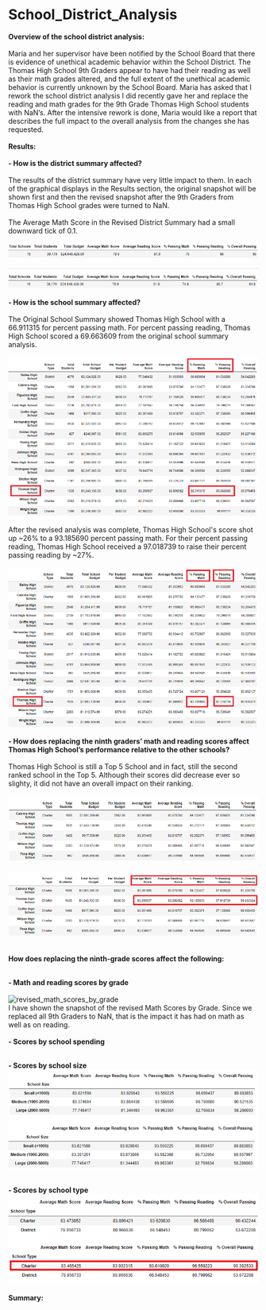 # School_District_Analysis

**Overview of the school district analysis: <br><br>**
Maria and her supervisor have been notified by the School Board that there is evidence of unethical academic behavior within the School District.  The Thomas High School 9th Graders appear to have had their reading as well as their math grades altered, and the full extent of the unethical academic behavior is currently unknown by the School Board. Maria has asked that I rework the school district analysis I did recently gave her and replace the reading and math grades for the 9th Grade Thomas High School students with NaN’s. After the intensive rework is done, Maria would like a report that describes the full impact to the overall analysis from the changes she has requested. <br>
<br>
**Results:<br><br>** 
  **- How is the district summary affected?**<br><br>
  The results of the district summary have very little impact to them.  In each of the graphical displays in the Results section, the original snapshot will be shown first and then the revised snapshot after the 9th Graders from Thomas High School grades were turned to NaN.<br><br>
The Average Math Score in the Revised District Summary had a small downward tick of 0.1.<br><br>
 ![original_district_summary_df](Resources/original_district_summary_df.png)<br>
 <br>
 ![revised_district_summary_df](Resources/revised_district_summary_df.png)<br>
<br>
  **- How is the school summary affected?** <br><br>
  The Original School Summary showed Thomas High School with a 66.911315 for percent passing math.  For percent passing reading, Thomas High School scored a 69.663609 from the original school summary analysis.<br><br>
![original_school_summary_df](Resources/original_school_summary_df.png)<br>
<br>
After the revised analysis was complete, Thomas High School's score shot up ~26% to a 93.185690 percent passing math.  For their percent passing reading, Thomas High School received a 97.018739 to raise their percent passing reading by ~27%.<br><br>
![revised_school_summary_df](Resources/revised_school_summary_df.png)<br>
<br>
  **- How does replacing the ninth graders’ math and reading scores affect Thomas High School’s performance relative to the other schools?** <br><br>
  Thomas High School is still a Top 5 School and in fact, still the second ranked school in the Top 5.  Although their scores did decrease ever so slighty, it did not have an overall impact on their ranking.<br><br>
  ![original_top_five](Resources/original_top_five.png)<br><br>
  ![revised_top_five](Resources/revised_top_five.png)<br>
<br><br>
  **How does replacing the ninth-grade scores affect the following:** <br>
<br>

   **- Math and reading scores by grade**<br>
<br>
![revised_math_scores_by_grade](Resources/revised_math_scores_by_grade.png)<br>
I have shown the snapshot of the revised Math Scores by Grade.  Since we replaced all 9th Graders to NaN, that is the impact it has had on math as well as on reading.<br><br>
   **- Scores by school spending**<br>
<br>

   **- Scores by school size**<br>
   ![original_scores_school_size](Resources/original_scores_school_size.png)<br>
   ![revised_scores_school_size](Resources/revised_scores_school_size.png)<br>
<br>

   **- Scores by school type**<br>
   ![original_scores_school_type](Resources/original_scores_school_type.png)<br>
   ![revised_scores_school_type](Resources/revised_scores_school_type.png)<br>
<br>
**Summary:<br><br>**
